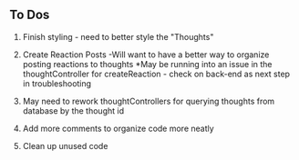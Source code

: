## To Dos

1. Finish styling - need to better style the "Thoughts"

2. Create Reaction Posts
   -Will want to have a better way to organize posting reactions to thoughts
   \*May be running into an issue in the thoughtController for createReaction - check on back-end as next step in troubleshooting

3. May need to rework thoughtControllers for querying thoughts from database by the thought id

4. Add more comments to organize code more neatly

5. Clean up unused code
